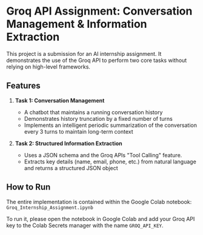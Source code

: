 # Groq API Assignment: Conversation Management & Information Extraction

This project is a submission for an AI internship assignment. It demonstrates the use of the Groq API to perform two core tasks without relying on high-level frameworks.

## Features

1.  **Task 1: Conversation Management**
    * A chatbot that maintains a running conversation history
    * Demonstrates history truncation by a fixed number of turns
    * Implements an intelligent periodic summarization of the conversation every 3 turns to maintain long-term context

2.  **Task 2: Structured Information Extraction**
    * Uses a JSON schema and the Groq APIs "Tool Calling" feature.
    * Extracts key details (name, email, phone, etc.) from natural language and returns a structured JSON object

## How to Run

The entire implementation is contained within the Google Colab notebook: `Groq_Internship_Assignment.ipynb`

To run it, please open the notebook in Google Colab and add your Groq API key to the Colab Secrets manager with the name `GROQ_API_KEY`.
